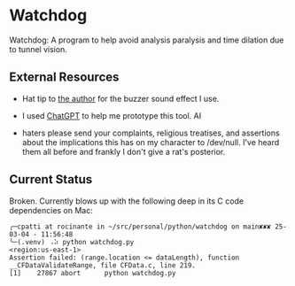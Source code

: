 # Watchdog

Watchdog: A program to help avoid analysis paralysis and time dilation due to tunnel vision.

## External Resources

- Hat tip to [the author](https://pixabay.com/sound-effects/buzzer-or-wrong-answer-20582/) 
for the buzzer sound effect I use.

- I used [ChatGPT](https://chatgpt.com/) to help me prototype this tool. AI
- haters please send your complaints, religious treatises, and assertions about
the implications this has on my character to /dev/null. I've heard them all
before and frankly I don't give a rat's posterior.

## Current Status

Broken. Currently blows up with the following deep in its C code dependencies on
Mac:
```
╭─cpatti at rocinante in ~/src/personal/python/watchdog on main✘✘✘ 25-03-04 - 11:56:48
╰─(.venv) ⠠⠵ python watchdog.py                                                      <region:us-east-1>
Assertion failed: (range.location <= dataLength), function __CFDataValidateRange, file CFData.c, line 219.
[1]    27867 abort      python watchdog.py
```
